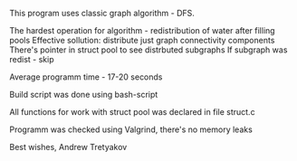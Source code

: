This program uses classic graph algorithm - DFS.

The hardest operation for algorithm - redistribution of water after filling pools
Effective sollution: distribute just graph connectivity components
There's pointer in struct pool to see distrbuted subgraphs
If subgraph was redist - skip

Average programm time - 17-20 seconds 

Build script was done using bash-script

All functions for work with struct pool was declared in file struct.c

Programm was checked using Valgrind, there's no memory leaks

Best wishes, Andrew Tretyakov
